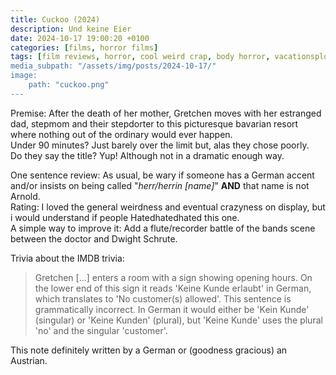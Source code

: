 ```yaml
---
title: Cuckoo (2024)
description: Und keine Eier
date: 2024-10-17 19:00:20 +0100
categories: [films, horror films]
tags: [film reviews, horror, cool weird crap, body horror, vacationsploitation, accurate portrayal of another country, the writer's barely-disguised fetish, germansploitation, spooktober 2024, they say the title]
media_subpath: "/assets/img/posts/2024-10-17/"
image:
    path: "cuckoo.png"
---
```

<span class="reviewsection">Premise:</span> After the death of her mother, Gretchen moves with her estranged dad, stepmom and their stepdorter to this picturesque bavarian resort where nothing out of the ordinary would ever happen.<br/>
<span class="reviewsection">Under 90 minutes?</span> Just barely over the limit but, alas they chose poorly.<br/>
<span class="reviewsection">Do they say the title?</span> Yup! Although not in a dramatic enough way.

<span class="reviewsection">One sentence review:</span> As usual, be wary if someone has a German accent and/or insists on being called "*herr/herrin [name]*" **AND** that name is not Arnold.<br/>
<span class="reviewsection">Rating:</span> I loved the general weirdness and eventual crazyness on display, but i would understand if people Hatedhatedhated this one.<br/>
<span class="reviewsection">A simple way to improve it:</span> Add a flute/recorder battle of the bands scene between the doctor and Dwight Schrute.

<span class="reviewsection">Trivia about the IMDB trivia:</span>
> Gretchen [...] enters a room with a sign showing opening hours. On the lower end of this sign it reads 'Keine Kunde erlaubt' in German, which translates to 'No customer(s) allowed'. This sentence is grammatically incorrect. In German it would either be 'Kein Kunde' (singular) or 'Keine Kunden' (plural), but 'Keine Kunde' uses the plural 'no' and the singular 'customer'.

This note definitely written by a German or (goodness gracious) an Austrian.